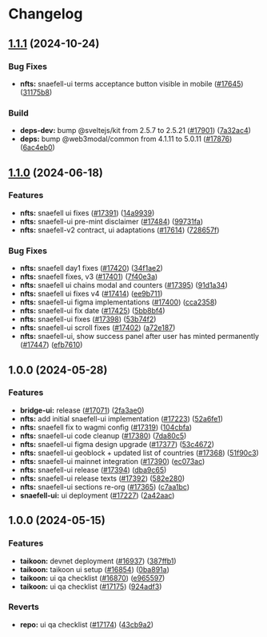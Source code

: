 # Changelog

## [1.1.1](https://github.com/taikoxyz/taiko-mono/compare/snaefell-ui-v1.1.0...snaefell-ui-v1.1.1) (2024-10-24)


### Bug Fixes

* **nfts:** snaefell-ui terms acceptance button visible in mobile ([#17645](https://github.com/taikoxyz/taiko-mono/issues/17645)) ([31175b8](https://github.com/taikoxyz/taiko-mono/commit/31175b8f2783eeebceb6acebc73b111c22206a88))


### Build

* **deps-dev:** bump @sveltejs/kit from 2.5.7 to 2.5.21 ([#17901](https://github.com/taikoxyz/taiko-mono/issues/17901)) ([7a32ac4](https://github.com/taikoxyz/taiko-mono/commit/7a32ac40a654521c82cb3ff5b6f5af87d0a915a4))
* **deps:** bump @web3modal/common from 4.1.11 to 5.0.11 ([#17876](https://github.com/taikoxyz/taiko-mono/issues/17876)) ([6ac4eb0](https://github.com/taikoxyz/taiko-mono/commit/6ac4eb0141be1bc3332da6ff63e8bebd9c00e326))

## [1.1.0](https://github.com/taikoxyz/taiko-mono/compare/snaefell-ui-v1.0.0...snaefell-ui-v1.1.0) (2024-06-18)


### Features

* **nfts:** snaefell ui fixes ([#17391](https://github.com/taikoxyz/taiko-mono/issues/17391)) ([14a9939](https://github.com/taikoxyz/taiko-mono/commit/14a9939f417ba73fd32c35099a067ae8b56e99bb))
* **nfts:** snaefell-ui pre-mint disclaimer ([#17484](https://github.com/taikoxyz/taiko-mono/issues/17484)) ([99731fa](https://github.com/taikoxyz/taiko-mono/commit/99731fa66a6e961d7d964b9dec43de5bfaa905bc))
* **nfts:** snaefell-v2 contract, ui adaptations ([#17614](https://github.com/taikoxyz/taiko-mono/issues/17614)) ([728657f](https://github.com/taikoxyz/taiko-mono/commit/728657f379f755e72b1a93ff4c70998cdeed26ac))


### Bug Fixes

* **nfts:** snaefell day1 fixes ([#17420](https://github.com/taikoxyz/taiko-mono/issues/17420)) ([34f1ae2](https://github.com/taikoxyz/taiko-mono/commit/34f1ae238a6f209d6cefdb6adf6d4b42236dfe82))
* **nfts:** snaefell fixes, v3 ([#17401](https://github.com/taikoxyz/taiko-mono/issues/17401)) ([7f40e3a](https://github.com/taikoxyz/taiko-mono/commit/7f40e3a20b3cdce375990e24cd22cd71f913fc01))
* **nfts:** snaefell ui chains modal and counters ([#17395](https://github.com/taikoxyz/taiko-mono/issues/17395)) ([91d1a34](https://github.com/taikoxyz/taiko-mono/commit/91d1a34ee0ebdbff09b1b7c8205934104a3b8382))
* **nfts:** snaefell ui fixes v4 ([#17414](https://github.com/taikoxyz/taiko-mono/issues/17414)) ([ee9b711](https://github.com/taikoxyz/taiko-mono/commit/ee9b711b854f3df1b8bdea91be352e53222ac4bc))
* **nfts:** snaefell-ui figma implementations ([#17400](https://github.com/taikoxyz/taiko-mono/issues/17400)) ([cca2358](https://github.com/taikoxyz/taiko-mono/commit/cca235839ac099b351a60966dd00ce59bfd9dcd2))
* **nfts:** snaefell-ui fix date ([#17425](https://github.com/taikoxyz/taiko-mono/issues/17425)) ([5bb8bf4](https://github.com/taikoxyz/taiko-mono/commit/5bb8bf458c5828e91e021a1b5ef481a0b2785de5))
* **nfts:** snaefell-ui fixes ([#17398](https://github.com/taikoxyz/taiko-mono/issues/17398)) ([53b74f2](https://github.com/taikoxyz/taiko-mono/commit/53b74f20a9e1581973f3a47390d792d2f6921f96))
* **nfts:** snaefell-ui scroll fixes ([#17402](https://github.com/taikoxyz/taiko-mono/issues/17402)) ([a72e187](https://github.com/taikoxyz/taiko-mono/commit/a72e18753c77912b69f6317394b9b95a9b61d660))
* **nfts:** snaefell-ui, show success panel after user has minted permanently ([#17447](https://github.com/taikoxyz/taiko-mono/issues/17447)) ([efb7610](https://github.com/taikoxyz/taiko-mono/commit/efb7610417160c0c44524badcd6e5c6e590da051))

## 1.0.0 (2024-05-28)


### Features

* **bridge-ui:** release  ([#17071](https://github.com/taikoxyz/taiko-mono/issues/17071)) ([2fa3ae0](https://github.com/taikoxyz/taiko-mono/commit/2fa3ae0b2b2317a467709110c381878a3a9f8ec6))
* **nfts:** add initial snaefell-ui implementation ([#17223](https://github.com/taikoxyz/taiko-mono/issues/17223)) ([52a6fe1](https://github.com/taikoxyz/taiko-mono/commit/52a6fe1620e106357176620ed17e14bb1395c218))
* **nfts:** snaefell fix to wagmi config ([#17319](https://github.com/taikoxyz/taiko-mono/issues/17319)) ([104cbfa](https://github.com/taikoxyz/taiko-mono/commit/104cbfa785e7c5c0fce9f418434cd45a61f037ec))
* **nfts:** snaefell-ui code cleanup ([#17380](https://github.com/taikoxyz/taiko-mono/issues/17380)) ([7da80c5](https://github.com/taikoxyz/taiko-mono/commit/7da80c525e60e308c087b26b02bd2415b555ca7e))
* **nfts:** snaefell-ui figma design upgrade ([#17377](https://github.com/taikoxyz/taiko-mono/issues/17377)) ([53c4672](https://github.com/taikoxyz/taiko-mono/commit/53c4672815ce5e90dea45291fb02cb2f0bb2e3c8))
* **nfts:** snaefell-ui geoblock + updated list of countries ([#17368](https://github.com/taikoxyz/taiko-mono/issues/17368)) ([51f90c3](https://github.com/taikoxyz/taiko-mono/commit/51f90c316ce4d7819a412fd4d3f942b8d5747b72))
* **nfts:** snaefell-ui mainnet integration ([#17390](https://github.com/taikoxyz/taiko-mono/issues/17390)) ([ec073ac](https://github.com/taikoxyz/taiko-mono/commit/ec073ac8c1de5374d43207dad78fc25c3ed425e7))
* **nfts:** snaefell-ui release ([#17394](https://github.com/taikoxyz/taiko-mono/issues/17394)) ([dba9c65](https://github.com/taikoxyz/taiko-mono/commit/dba9c6593debc64daa307a2ff7faea42a1d37bec))
* **nfts:** snaefell-ui release texts ([#17392](https://github.com/taikoxyz/taiko-mono/issues/17392)) ([582e280](https://github.com/taikoxyz/taiko-mono/commit/582e280a84728353259f9eb7eed2bb32e4373f54))
* **nfts:** snaefell-ui sections re-org ([#17365](https://github.com/taikoxyz/taiko-mono/issues/17365)) ([c7aa1bc](https://github.com/taikoxyz/taiko-mono/commit/c7aa1bc2bf80947ff43f7c039e3e21167d35a1bb))
* **snaefell-ui:** ui deployment ([#17227](https://github.com/taikoxyz/taiko-mono/issues/17227)) ([2a42aac](https://github.com/taikoxyz/taiko-mono/commit/2a42aac425fec5534ef9a5364e157cf52d1f7d13))

## 1.0.0 (2024-05-15)


### Features

* **taikoon:** devnet deployment ([#16937](https://github.com/taikoxyz/taiko-mono/issues/16937)) ([387ffb1](https://github.com/taikoxyz/taiko-mono/commit/387ffb1d18423f9e52dd9f668ddfaef748f7c97f))
* **taikoon:** taikoon ui setup ([#16854](https://github.com/taikoxyz/taiko-mono/issues/16854)) ([0ba891a](https://github.com/taikoxyz/taiko-mono/commit/0ba891a11f84d5a612dda10c5074d402cffd4100))
* **taikoon:** ui qa checklist ([#16870](https://github.com/taikoxyz/taiko-mono/issues/16870)) ([e965597](https://github.com/taikoxyz/taiko-mono/commit/e96559762d844b042bbf23de878883d3b647671a))
* **taikoon:** ui qa checklist ([#17175](https://github.com/taikoxyz/taiko-mono/issues/17175)) ([924adf3](https://github.com/taikoxyz/taiko-mono/commit/924adf3df2db4d4bee9a2af912705aea5dbc3659))


### Reverts

* **repo:** ui qa checklist ([#17174](https://github.com/taikoxyz/taiko-mono/issues/17174)) ([43cb9a2](https://github.com/taikoxyz/taiko-mono/commit/43cb9a2f82ae808fde282154cded508b52dd76b3))
